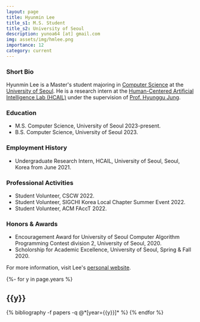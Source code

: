 ```yaml
---
layout: page
title: Hyunmin Lee
title_s1: M.S. Student
title_s2: University of Seoul
description: yunoa64 [at] gmail.com
img: assets/img/hmlee.png
importance: 12
category: current
---
```


### Short Bio
<p>Hyunmin Lee is a Master's student majoring in <a href="https://engineering.uos.ac.kr/engineering/depart/cs/welcome.do">Computer Science</a> at the <a href="https://www.uos.ac.kr">University of Seoul</a>. He is a research intern at the <a href="http://hcail.github.io">Human-Centered Artificial Intelligence Lab (HCAIL)</a> under the supervision of <a href="http://hyunggujung.com">Prof. Hyunggu Jung</a>.</p>

### Education
<ul>
<li>M.S. Computer Science, University of Seoul 2023-present.
</li>
<li>B.S. Computer Science, University of Seoul 2023.
</li>
</ul>

### Employment History
<ul>
<li>Undergraduate Research Intern, HCAIL, University of Seoul, Seoul, Korea from June 2021.
</li>
</ul>

### Professional Activities
<ul>
<li>Student Volunteer, CSCW 2022.
</li>
<li>Student Volunteer, SIGCHI Korea Local Chapter Summer Event 2022.
</li>
<li>Student Volunteer, ACM FAccT 2022.
</li>
</ul>

### Honors & Awards
<ul>
<li>Encouragement Award for University of Seoul Computer Algorithm Programming Contest division 2, University of Seoul, 2020.
</li>
<li>Scholorship for Academic Excellence, University of Seoul, Spring & Fall 2020.
</li>
</ul>

For more information, visit Lee's [personal website](https://yunoa64.github.io/).

<!-- _pages/publications.md -->
<div class="publications">

{%- for y in page.years %}
  <h2 class="year">{{y}}</h2>
  {% bibliography -f papers -q @*[year={{y}}]* %}
{% endfor %}

</div>
